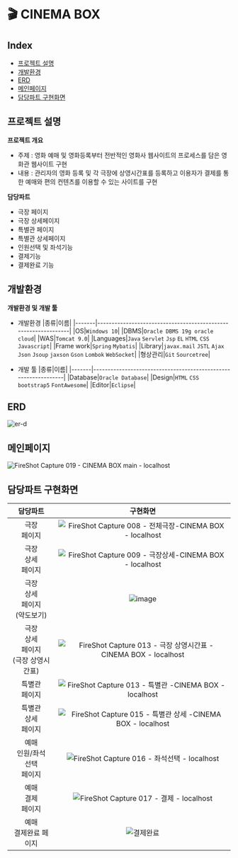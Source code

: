 # 🎬 CINEMA BOX
## Index
  - [프로젝트 설명](#프로젝트-설명) 
  - [개발환경](#개발환경)
  - [ERD](#ERD)
  - [메인페이지](#메인페이지)
  - [담당파트 구현화면](#담당파트-구현화면)
  
## 프로젝트 설명
**프로젝트 개요**
- 주제 : 영화 예매 및 영화등록부터 전반적인 영화사 웹사이트의 프로세스를 담은 영화관 웹사이트 구현
- 내용 : 관리자의 영화 등록 및 각 극장에 상영시간표를 등록하고 이용자가 결제를 통한 예매와 편의 컨텐츠를 이용할 수 있는 사이트를 구현

**담당파트**
- 극장 페이지 
- 극장 상세페이지 
- 특별관 페이지 
- 특별관 상세페이지
- 인원선택 및 좌석기능
- 결제기능
- 결제완료 기능

## 개발환경
**개발환경 및 개발 툴**
- 개발환경
    |종류|이름|
    |-------|----------------------------------------------------------------|
    |OS|`Windows 10`|
    |DBMS|`Oracle DBMS 19g oracle cloud`|
    |WAS|`Tomcat 9.0`|
    |Languages|`Java` `Servlet` `Jsp` `EL` `HTML` `CSS` `Javascript`|
    |Frame work|`Spring` `Mybatis`|
    |Library|`javax.mail` `JSTL` `Ajax` `Json` `Jsoup` `jaxson` `Gson` `Lombok` `WebSocket`|
    |형상관리|`Git` `Sourcetree`|
    
- 개발 툴
    |종류|이름|
    |-------|----------------------------------------------------------------|
    |Database|`Oracle Database`|
    |Design|`HTML` `CSS` `bootstrap5` `FontAwesome`|
    |Editor|`Eclipse`|
## ERD

![er-d](https://user-images.githubusercontent.com/62005139/132175088-90b15947-314d-4fa7-bde6-e04f67b61380.PNG)


## 메인페이지

![FireShot Capture 019 - CINEMA BOX main - localhost](https://user-images.githubusercontent.com/62005139/132175196-6f03484d-e85c-43f2-bda3-55c160bf43ae.png)

## 담당파트 구현화면

|담당파트| 구현화면 |
|:-------------:|:--------:|
|극장</br>페이지|![FireShot Capture 008 - 전체극장-CINEMA BOX - localhost](https://user-images.githubusercontent.com/62005139/132183519-f2abae1c-a564-47ab-828e-5b0f237f53ad.png)|
|극장</br>상세</br>페이지|![FireShot Capture 009 - 극장상세-CINEMA BOX - localhost](https://user-images.githubusercontent.com/62005139/132183493-845fe89a-a7d5-4663-b7e3-69b51bbe33ce.png)|
|극장</br>상세</br>페이지</br>(약도보기)|![image](https://user-images.githubusercontent.com/62005139/132186710-bbea92ab-d38d-45ae-b1ba-ba36f1e4c07e.png)|
|극장</br>상세</br>페이지</br>(극장 상영시간표)|![FireShot Capture 013 - 극장 상영시간표 -CINEMA BOX - localhost](https://user-images.githubusercontent.com/62005139/132183388-1108a11e-08eb-49e1-a9fc-848af55f24f9.png)|
|특별관</br>페이지|![FireShot Capture 013 - 특별관 -CINEMA BOX - localhost](https://user-images.githubusercontent.com/62005139/132183343-2a0993b6-e043-4535-833b-ba0dd77eb98d.png)|
|특별관</br>상세</br>페이지|![FireShot Capture 015 - 특별관 상세 -CINEMA BOX - localhost](https://user-images.githubusercontent.com/62005139/132183278-75438e5f-8b04-4109-9c97-cdbce593cdda.png)|
|예매</br>인원/좌석</br>선택</br>페이지|![FireShot Capture 016 - 좌석선택 - localhost](https://user-images.githubusercontent.com/62005139/132183563-00462540-9fdc-492f-b577-c8c14a258fe5.png)|
|예매</br>결제</br>페이지|![FireShot Capture 017 - 결제 - localhost](https://user-images.githubusercontent.com/62005139/132183600-ada1d9cb-0411-428c-895d-1ff68a71511b.png)|
|예매</br>결제완료 페이지|![결제완료](https://user-images.githubusercontent.com/62005139/132183644-367ad949-544d-413f-a800-92ea102cc435.PNG)|

